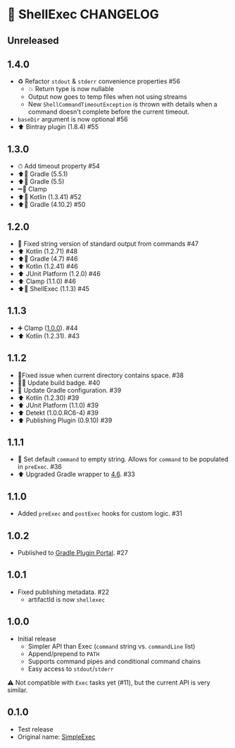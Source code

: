 # 📝 ShellExec CHANGELOG

## Unreleased



## 1.4.0

- ♻️ Refactor `stdout` & `stderr` convenience properties #56
  - 💥 Return type is now nullable
  - Output now goes to temp files when not using streams
  - New `ShellCommandTimeoutException` is thrown with details when a command doesn't complete before the current timeout.
- `baseDir` argument is now optional #56
- ⬆️ Bintray plugin (1.8.4) #55

## 1.3.0

- ⏱ Add timeout property #54
- ⬆️🐘 Gradle (5.5.1)
- ⬆️🐘 Gradle (5.5)
- ➖🔌 Clamp
- ⬆️🧠 Kotlin (1.3.41) #52
- ⬆️🐘 Gradle (4.10.2) #50

## 1.2.0

- 🐛 Fixed string version of standard output from commands #47
- ⬆️ Kotlin (1.2.71) #48
- ⬆️🐘 Gradle (4.7) #46
- ⬆️ Kotlin (1.2.41) #46
- ⬆️ JUnit Platform (1.2.0) #46
- ⬆️ Clamp (1.1.0) #46
- ⬆️🔌 ShellExec (1.1.3) #45

## 1.1.3

- ➕ Clamp ([1.0.0](https://github.com/phatblat/Clamp/releases/tag/1.0.0)). #44
- ⬆️ Kotlin (1.2.31). #43

## 1.1.2

- 🐛Fixed issue when current directory contains space. #38
- 👮‍♀️ Update build badge. #40
- 🔧 Update Gradle configuration. #39
- ⬆️ Kotlin (1.2.30) #39
- ⬆️ JUnit Platform (1.1.0) #39
- ⬆️ Detekt (1.0.0.RC6-4) #39
- ⬆️ Publishing Plugin (0.9.10) #39

## 1.1.1

- 🐛 Set default `command` to empty string. Allows for `command` to be populated in `preExec`. #36
- ⬆️ Upgraded Gradle wrapper to [4.6](https://github.com/gradle/gradle/releases/tag/v4.6.0). #33

## 1.1.0

- Added `preExec` and `postExec` hooks for custom logic. #31

## 1.0.2

- Published to [Gradle Plugin Portal](https://plugins.gradle.org/plugin/at.phatbl.shellexec). #27

## 1.0.1

- Fixed publishing metadata. #22
  - artifactId is now `shellexec`

## 1.0.0

- Initial release
  - Simpler API than Exec (`command` string vs. `commandLine` list)
  - Append/prepend to `PATH`
  - Supports command pipes and conditional command chains
  - Easy access to `stdout`/`stderr`

⚠️ Not compatible with `Exec` tasks yet (#11), but the current API is very similar.

## 0.1.0

- Test release
- Original name: [SimpleExec](https://bintray.com/phatblat/maven-open-source/SimpleExec)
